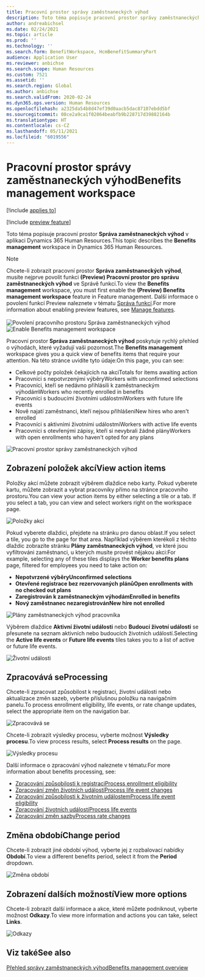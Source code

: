 ```yaml
---
title: Pracovní prostor správy zaměstnaneckých výhod
description: Toto téma popisuje pracovní prostor správy zaměstnaneckých výhod v aplikaci Dynamics 365 Human Resources.
author: andreabichsel
ms.date: 02/24/2021
ms.topic: article
ms.prod: ''
ms.technology: ''
ms.search.form: BenefitWorkspace, HcmBenefitSummaryPart
audience: Application User
ms.reviewer: anbichse
ms.search.scope: Human Resources
ms.custom: 7521
ms.assetid: ''
ms.search.region: Global
ms.author: anbichse
ms.search.validFrom: 2020-02-24
ms.dyn365.ops.version: Human Resources
ms.openlocfilehash: a2325da54b8d47ef39d0aacb5dac87107ebdd5bf
ms.sourcegitcommit: 08ce2a9ca1f02064beabfb9b228717d39882164b
ms.translationtype: HT
ms.contentlocale: cs-CZ
ms.lasthandoff: 05/11/2021
ms.locfileid: "6019556"
---
```

# <a name="benefits-management-workspace"></a><span data-ttu-id="f431b-103">Pracovní prostor správy zaměstnaneckých výhod</span><span class="sxs-lookup"><span data-stu-id="f431b-103">Benefits management workspace</span></span>

[!include [applies to](../includes/applies-to-hr.md)]

[!include [preview feature](./includes/preview-feature.md)]

<span data-ttu-id="f431b-104">Toto téma popisuje pracovní prostor **Správa zaměstnaneckých výhod** v aplikaci Dynamics 365 Human Resources.</span><span class="sxs-lookup"><span data-stu-id="f431b-104">This topic describes the **Benefits management** workspace in Dynamics 365 Human Resources.</span></span>

> [!NOTE]
> <span data-ttu-id="f431b-105">Chcete-li zobrazit pracovní prostor **Správa zaměstnaneckých výhod**, musíte nejprve povolit funkci **(Preview) Pracovní prostor pro správu zaměstnaneckých výhod** ve Správě funkcí.</span><span class="sxs-lookup"><span data-stu-id="f431b-105">To view the **Benefits management** workspace, you must first enable the **(Preview) Benefits management workspace** feature in Feature management.</span></span> <span data-ttu-id="f431b-106">Další informace o povolení funkcí Preview naleznete v tématu [Správa funkcí](../hr-admin-manage-features.md).</span><span class="sxs-lookup"><span data-stu-id="f431b-106">For more information about enabling preview features, see [Manage features](../hr-admin-manage-features.md).</span></span><br><br><span data-ttu-id="f431b-107">![Povolení pracovního prostoru Správa zaměstnaneckých výhod](./media/hr-benefits-management-workspace-enable.png)</span><span class="sxs-lookup"><span data-stu-id="f431b-107">![Enable Benefits management workspace](./media/hr-benefits-management-workspace-enable.png)</span></span>

<span data-ttu-id="f431b-108">Pracovní prostor **Správa zaměstnaneckých výhod** poskytuje rychlý přehled o výhodách, které vyžadují vaši pozornost.</span><span class="sxs-lookup"><span data-stu-id="f431b-108">The **Benefits management** workspace gives you a quick view of benefits items that require your attention.</span></span> <span data-ttu-id="f431b-109">Na této stránce uvidíte tyto údaje:</span><span class="sxs-lookup"><span data-stu-id="f431b-109">On this page, you can see:</span></span>

- <span data-ttu-id="f431b-110">Celkové počty položek čekajících na akci</span><span class="sxs-lookup"><span data-stu-id="f431b-110">Totals for items awaiting action</span></span>
- <span data-ttu-id="f431b-111">Pracovníci s nepotvrzenými výběry</span><span class="sxs-lookup"><span data-stu-id="f431b-111">Workers with unconfirmed selections</span></span>
- <span data-ttu-id="f431b-112">Pracovníci, kteří se nedávno přihlásili k zaměstnaneckým výhodám</span><span class="sxs-lookup"><span data-stu-id="f431b-112">Workers who recently enrolled in benefits</span></span>
- <span data-ttu-id="f431b-113">Pracovníci s budoucími životními událostmi</span><span class="sxs-lookup"><span data-stu-id="f431b-113">Workers with future life events</span></span>
- <span data-ttu-id="f431b-114">Nově najatí zaměstnanci, kteří nejsou přihlášeni</span><span class="sxs-lookup"><span data-stu-id="f431b-114">New hires who aren't enrolled</span></span>
- <span data-ttu-id="f431b-115">Pracovníci s aktivními životními událostmi</span><span class="sxs-lookup"><span data-stu-id="f431b-115">Workers with active life events</span></span>
- <span data-ttu-id="f431b-116">Pracovníci s otevřenými zápisy, kteří si nevybrali žádné plány</span><span class="sxs-lookup"><span data-stu-id="f431b-116">Workers with open enrollments who haven't opted for any plans</span></span>

![Pracovní prostor správy zaměstnaneckých výhod](./media/hr-benefits-management-workspace.png)

## <a name="view-action-items"></a><span data-ttu-id="f431b-118">Zobrazení položek akcí</span><span class="sxs-lookup"><span data-stu-id="f431b-118">View action items</span></span>

<span data-ttu-id="f431b-119">Položky akcí můžete zobrazit výběrem dlaždice nebo karty. Pokud vyberete kartu, můžete zobrazit a vybrat pracovníky přímo na stránce pracovního prostoru.</span><span class="sxs-lookup"><span data-stu-id="f431b-119">You can view your action items by either selecting a tile or a tab. If you select a tab, you can view and select workers right on the workspace page.</span></span>

![Položky akcí](./media/hr-benefits-management-workspace-action-items.png)

<span data-ttu-id="f431b-121">Pokud vyberete dlaždici, přejdete na stránku pro danou oblast.</span><span class="sxs-lookup"><span data-stu-id="f431b-121">If you select a tile, you go to the page for that area.</span></span> <span data-ttu-id="f431b-122">Například výběrem kterékoli z těchto dlaždic zobrazíte stránku **Plány zaměstnaneckých výhod**, ve které jsou vyfiltrováni zaměstnanci, u kterých musíte provést nějakou akci:</span><span class="sxs-lookup"><span data-stu-id="f431b-122">For example, selecting any of these tiles displays the **Worker benefits plans** page, filtered for employees you need to take action on:</span></span>

- <span data-ttu-id="f431b-123">**Nepotvrzené výběry**</span><span class="sxs-lookup"><span data-stu-id="f431b-123">**Unconfirmed selections**</span></span>
- <span data-ttu-id="f431b-124">**Otevřené registrace bez rezervovaných plánů**</span><span class="sxs-lookup"><span data-stu-id="f431b-124">**Open enrollments with no checked out plans**</span></span>
- <span data-ttu-id="f431b-125">**Zaregistrován k zaměstnaneckým výhodám**</span><span class="sxs-lookup"><span data-stu-id="f431b-125">**Enrolled in benefits**</span></span>
- <span data-ttu-id="f431b-126">**Nový zaměstnanec nezaregistrován**</span><span class="sxs-lookup"><span data-stu-id="f431b-126">**New hire not enrolled**</span></span>

![Plány zaměstnaneckých výhod pracovníka](./media/hr-benefits-management-workspace-plans.png)

<span data-ttu-id="f431b-128">Výběrem dlaždice **Aktivní životní události** nebo **Budoucí životní události** se přesunete na seznam aktivních nebo budoucích životních událostí.</span><span class="sxs-lookup"><span data-stu-id="f431b-128">Selecting the **Active life events** or **Future life events** tiles takes you to a list of active or future life events.</span></span>

![Životní události](./media/hr-benefits-management-workspace-life-events.png)

## <a name="processing"></a><span data-ttu-id="f431b-130">Zpracovává se</span><span class="sxs-lookup"><span data-stu-id="f431b-130">Processing</span></span>

<span data-ttu-id="f431b-131">Chcete-li zpracovat způsobilost k registraci, životní události nebo aktualizace změn sazeb, vyberte příslušnou položku na navigačním panelu.</span><span class="sxs-lookup"><span data-stu-id="f431b-131">To process enrollment eligibility, life events, or rate change updates, select the appropriate item on the navigation bar.</span></span>

![Zpracovává se](./media/hr-benefits-management-workspace-processing.png)

<span data-ttu-id="f431b-133">Chcete-li zobrazit výsledky procesu, vyberte možnost **Výsledky procesu**.</span><span class="sxs-lookup"><span data-stu-id="f431b-133">To view process results, select **Process results** on the page.</span></span>

![Výsledky procesu](./media/hr-benefits-management-workspace-process-results.png)

<span data-ttu-id="f431b-135">Další informace o zpracování výhod naleznete v tématu:</span><span class="sxs-lookup"><span data-stu-id="f431b-135">For more information about benefits processing, see:</span></span>

- [<span data-ttu-id="f431b-136">Zpracování způsobilosti k registraci</span><span class="sxs-lookup"><span data-stu-id="f431b-136">Process enrollment eligibility</span></span>](hr-benefits-process-enrollment-eligibility.md)
- [<span data-ttu-id="f431b-137">Zpracování změn životních událostí</span><span class="sxs-lookup"><span data-stu-id="f431b-137">Process life event changes</span></span>](hr-benefits-process-life-event-changes.md)
- [<span data-ttu-id="f431b-138">Zpracování způsobilosti k životním událostem</span><span class="sxs-lookup"><span data-stu-id="f431b-138">Process life event eligibility</span></span>](hr-benefits-process-life-event-eligibility.md)
- [<span data-ttu-id="f431b-139">Zpracování životních událostí</span><span class="sxs-lookup"><span data-stu-id="f431b-139">Process life events</span></span>](hr-benefits-process-life-events.md)
- [<span data-ttu-id="f431b-140">Zpracování změn sazby</span><span class="sxs-lookup"><span data-stu-id="f431b-140">Process rate changes</span></span>](hr-benefits-process-rate-changes.md)

## <a name="change-period"></a><span data-ttu-id="f431b-141">Změna období</span><span class="sxs-lookup"><span data-stu-id="f431b-141">Change period</span></span>

<span data-ttu-id="f431b-142">Chcete-li zobrazit jiné období výhod, vyberte jej z rozbalovací nabídky **Období**.</span><span class="sxs-lookup"><span data-stu-id="f431b-142">To view a different benefits period, select it from the **Period** dropdown.</span></span>

![Změna období](./media/hr-benefits-management-workspace-period.png)

## <a name="view-more-options"></a><span data-ttu-id="f431b-144">Zobrazení dalších možností</span><span class="sxs-lookup"><span data-stu-id="f431b-144">View more options</span></span>

<span data-ttu-id="f431b-145">Chcete-li zobrazit další informace a akce, které můžete podniknout, vyberte možnost **Odkazy**.</span><span class="sxs-lookup"><span data-stu-id="f431b-145">To view more information and actions you can take, select **Links**.</span></span>

![Odkazy](./media/hr-benefits-management-workspace-links.png)

## <a name="see-also"></a><span data-ttu-id="f431b-147">Viz také</span><span class="sxs-lookup"><span data-stu-id="f431b-147">See also</span></span>

[<span data-ttu-id="f431b-148">Přehled správy zaměstnaneckých výhod</span><span class="sxs-lookup"><span data-stu-id="f431b-148">Benefits management overview</span></span>](hr-benefits-management-overview.md)
